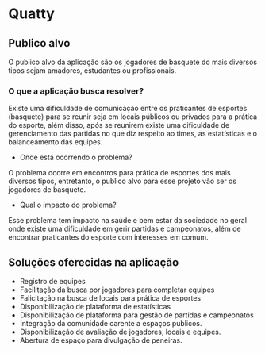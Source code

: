 # Quatty


## Publico alvo

O publico alvo da aplicação são os jogadores de basquete do mais diversos tipos sejam amadores, estudantes ou profissionais.

### O que a aplicação busca resolver?

Existe uma dificuldade de comunicação entre os praticantes de esportes (basquete) para se reunir seja em locais públicos ou privados para a prática do esporte, além disso, após se reunirem existe uma dificuldade de gerenciamento das partidas no que diz respeito ao times, as estatísticas e o balanceamento das equipes.

- Onde está ocorrendo o problema?

O problema ocorre em encontros para prática de esportes dos mais diversos tipos, entretanto, o publico alvo para esse projeto vão ser os jogadores de basquete.

- Qual o impacto do problema?

Esse problema tem impacto na saúde e bem estar da sociedade no geral onde existe uma dificuldade em gerir partidas e campeonatos, além de encontrar praticantes do esporte com interesses em comum.

## Soluções oferecidas na aplicação

- Registro de equipes
- Facilitação da busca por jogadores para completar equipes
- Falicitação na busca de locais para prática de esportes
- Disponibilização de plataforma de estatísticas
- Disponibilização de plataforma para gestão de partidas e campeonatos
- Integração da comunidade carente a espaços publicos.
- Disponibilização de avaliação de jogadores, locais e equipes.
- Abertura de espaço para divulgação de peneiras.